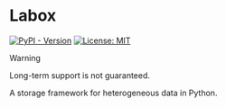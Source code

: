 # Labox

[![PyPI - Version](https://img.shields.io/pypi/v/labox.svg)](https://pypi.org/project/labox)
[![License: MIT](https://img.shields.io/badge/License-MIT-yellow.svg)](https://opensource.org/licenses/MIT)

> [!WARNING]
> Long-term support is not guaranteed.

A storage framework for heterogeneous data in Python.
